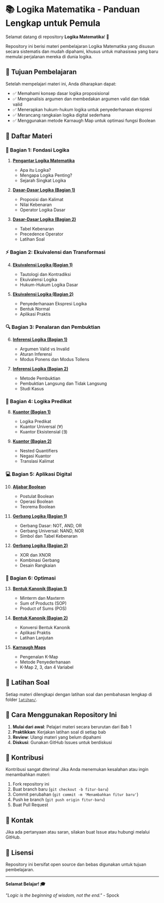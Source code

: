 # 📚 Logika Matematika - Panduan Lengkap untuk Pemula

Selamat datang di repository **Logika Matematika**! 🎉

Repository ini berisi materi pembelajaran Logika Matematika yang disusun secara sistematis dan mudah dipahami, khusus untuk mahasiswa yang baru memulai perjalanan mereka di dunia logika.

## 🎯 Tujuan Pembelajaran

Setelah mempelajari materi ini, Anda diharapkan dapat:
- ✅ Memahami konsep dasar logika proposisional
- ✅ Menganalisis argumen dan membedakan argumen valid dan tidak valid
- ✅ Menerapkan hukum-hukum logika untuk penyederhanaan ekspresi
- ✅ Merancang rangkaian logika digital sederhana
- ✅ Menggunakan metode Karnaugh Map untuk optimasi fungsi Boolean

## 📖 Daftar Materi

### 🌟 Bagian 1: Fondasi Logika
1. [**Pengantar Logika Matematika**](./materi/01-pengantar.md)
   - Apa itu Logika?
   - Mengapa Logika Penting?
   - Sejarah Singkat Logika

2. [**Dasar-Dasar Logika (Bagian 1)**](./materi/02-dasar-logika-1.md)
   - Proposisi dan Kalimat
   - Nilai Kebenaran
   - Operator Logika Dasar

3. [**Dasar-Dasar Logika (Bagian 2)**](./materi/03-dasar-logika-2.md)
   - Tabel Kebenaran
   - Precedence Operator
   - Latihan Soal

### ⚡ Bagian 2: Ekuivalensi dan Transformasi
4. [**Ekuivalensi Logika (Bagian 1)**](./materi/04-ekuivalensi-logika-1.md)
   - Tautologi dan Kontradiksi
   - Ekuivalensi Logika
   - Hukum-Hukum Logika Dasar

5. [**Ekuivalensi Logika (Bagian 2)**](./materi/05-ekuivalensi-logika-2.md)
   - Penyederhanaan Ekspresi Logika
   - Bentuk Normal
   - Aplikasi Praktis

### 🔍 Bagian 3: Penalaran dan Pembuktian
6. [**Inferensi Logika (Bagian 1)**](./materi/06-inferensi-logika-1.md)
   - Argumen Valid vs Invalid
   - Aturan Inferensi
   - Modus Ponens dan Modus Tollens

7. [**Inferensi Logika (Bagian 2)**](./materi/07-inferensi-logika-2.md)
   - Metode Pembuktian
   - Pembuktian Langsung dan Tidak Langsung
   - Studi Kasus

### 🔢 Bagian 4: Logika Predikat
8. [**Kuantor (Bagian 1)**](./materi/08-kuantor-1.md)
   - Logika Predikat
   - Kuantor Universal (∀)
   - Kuantor Eksistensial (∃)

9. [**Kuantor (Bagian 2)**](./materi/09-kuantor-2.md)
   - Nested Quantifiers
   - Negasi Kuantor
   - Translasi Kalimat

### 💻 Bagian 5: Aplikasi Digital
10. [**Aljabar Boolean**](./materi/10-aljabar-boolean.md)
    - Postulat Boolean
    - Operasi Boolean
    - Teorema Boolean

11. [**Gerbang Logika (Bagian 1)**](./materi/11-gerbang-logika-1.md)
    - Gerbang Dasar: NOT, AND, OR
    - Gerbang Universal: NAND, NOR
    - Simbol dan Tabel Kebenaran

12. [**Gerbang Logika (Bagian 2)**](./materi/12-gerbang-logika-2.md)
    - XOR dan XNOR
    - Kombinasi Gerbang
    - Desain Rangkaian

### 🎨 Bagian 6: Optimasi
13. [**Bentuk Kanonik (Bagian 1)**](./materi/13-kanonik-1.md)
    - Minterm dan Maxterm
    - Sum of Products (SOP)
    - Product of Sums (POS)

14. [**Bentuk Kanonik (Bagian 2)**](./materi/14-kanonik-2.md)
    - Konversi Bentuk Kanonik
    - Aplikasi Praktis
    - Latihan Lanjutan

15. [**Karnaugh Maps**](./materi/15-karnaugh-maps.md)
    - Pengenalan K-Map
    - Metode Penyederhanaan
    - K-Map 2, 3, dan 4 Variabel

## 📝 Latihan Soal

Setiap materi dilengkapi dengan latihan soal dan pembahasan lengkap di folder [`latihan/`](./latihan/).

## 🚀 Cara Menggunakan Repository Ini

1. **Mulai dari awal**: Pelajari materi secara berurutan dari Bab 1
2. **Praktikkan**: Kerjakan latihan soal di setiap bab
3. **Review**: Ulangi materi yang belum dipahami
4. **Diskusi**: Gunakan GitHub Issues untuk berdiskusi

## 🤝 Kontribusi

Kontribusi sangat diterima! Jika Anda menemukan kesalahan atau ingin menambahkan materi:
1. Fork repository ini
2. Buat branch baru (`git checkout -b fitur-baru`)
3. Commit perubahan (`git commit -m 'Menambahkan fitur baru'`)
4. Push ke branch (`git push origin fitur-baru`)
5. Buat Pull Request

## 📧 Kontak

Jika ada pertanyaan atau saran, silakan buat Issue atau hubungi melalui GitHub.

## 📜 Lisensi

Repository ini bersifat open source dan bebas digunakan untuk tujuan pembelajaran.

---

**Selamat Belajar! 🎓**

_"Logic is the beginning of wisdom, not the end."_ - Spock
